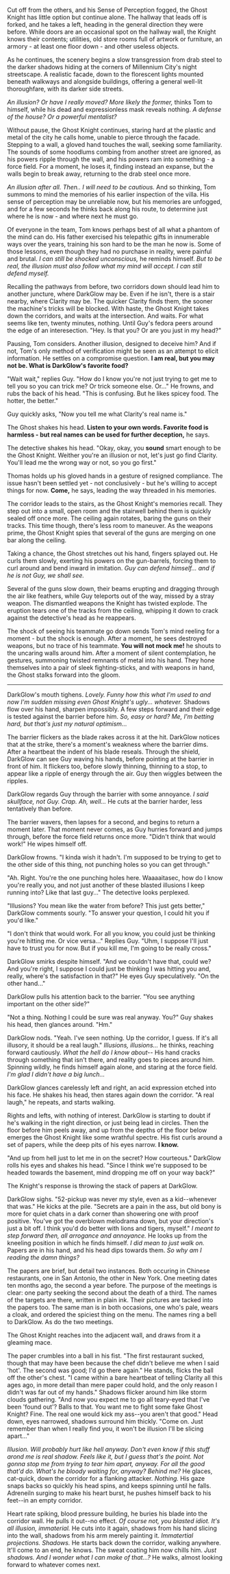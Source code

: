 Cut off from the others, and his Sense of Perception fogged, the Ghost Knight has little option but continue alone. The hallway that leads off is forked, and he takes a left, heading in the general direction they were before. While doors are an occasional spot on the hallway wall, the Knight knows their contents; utilities, old store rooms full of artwork or furniture, an armory - at least one floor down - and other useless objects.

As he continues, the scenery begins a slow transgression from drab steel to the darker shadows hiding at the corners of Millennium City's night streetscape. A realistic facade, down to the florescent lights mounted beneath walkways and alongside buildings, offering a general well-lit thoroughfare, with its darker side streets.

_An illusion? Or have I really moved? More likely the former,_ thinks Tom to himself, while his dead and expressionless mask reveals nothing. _A defense of the house? Or a powerful mentalist?_

Without pause, the Ghost Knight continues, staring hard at the plastic and metal of the city he calls home, unable to pierce through the facade. Stepping to a wall, a gloved hand touches the wall, seeking some familiarity. The sounds of some hoodlums combing from another street are ignored, as his powers ripple through the wall, and his powers ram into something - a force field. For a moment, he loses it, finding instead an expanse, but the walls begin to break away, returning to the drab steel once more.

_An illusion after all. Then.. I will need to be cautious._ And so thinking, Tom summons to mind the memories of his earlier inspection of the villa. His sense of perception may be unreliable now, but his memories are unfogged, and for a few seconds he thinks back along his route, to determine just where he is now - and where next he must go.

Of everyone in the team, Tom knows perhaps best of all what a phantom of the mind can do. His father exercised his telepathic gifts in innumerable ways over the years, training his son hard to be the man he now is. Some of those lessons, even though they had no purchase in reality, were painful and brutal. _I can still be shocked unconscious,_ he reminds himself. _But to be real, the illusion must also follow what my mind will accept. I can still defend myself._

Recalling the pathways from before, two corridors down should lead him to another juncture, where DarkGlow may be. Even if he isn't, there is a stair nearby, where Clarity may be. The quicker Clarity finds them, the sooner the machine's tricks will be blocked. With haste, the Ghost Knight takes down the corridors, and waits at the intersection. And waits. For what seems like ten, twenty minutes, nothing. Until Guy's fedora peers around the edge of an interesection. "Hey. Is that you? Or are you just in my head?"

Pausing, Tom considers. Another illusion, designed to deceive him? And if not, Tom's only method of verification might be seen as an attempt to elicit information. He settles on a compromise question. **I am real, but you may not be. What is DarkGlow's favorite food?**

"Wait wait," replies Guy. "How do I know you're not just trying to get me to tell you so you can trick me? Or trick someone else. Or..." He frowns, and rubs the back of his head. "This is confusing. But he likes spicey food. The hotter, the better."

Guy quickly asks, "Now you tell me what Clarity's real name is."

The Ghost shakes his head. **Listen to your own words. Favorite food is harmless - but real names can be used for further deception,** he says.

The detective shakes his head. "Okay, okay, you **sound** smart enough to be the Ghost Knight. Weither you're an illusion or not, let's just go find Clarity. You'll lead me the wrong way or not, so you go first."

Thomas holds up his gloved hands in a gesture of resigned compliance. The issue hasn't been settled yet - not conclusively - but he's willing to accept things for now. **Come,** he says, leading the way threaded in his memories.

The corridor leads to the stairs, as the Ghost Knight's memories recall. They step out into a small, open room and the stairwell behind them is quickly sealed off once more. The ceiling again rotates, baring the guns on their tracks. This time though, there's less room to maneuver. As the weapons prime, the Ghost Knight spies that several of the guns are merging on one bar along the ceiling.

Taking a chance, the Ghost stretches out his hand, fingers splayed out. He curls them slowly, exerting his powers on the gun-barrels, forcing them to curl around and bend inward in imitation. _Guy can defend himself... and if he is not Guy, we shall see._

Several of the guns slow down, their beams erupting and dragging through the air like feathers, while Guy teleports out of the way, missed by a stray weapon. The dismantled weapons the Knight has twisted explode. The eruption tears one of the tracks from the ceiling, whipping it down to crack against the detective's head as he reappears.

The shock of seeing his teammate go down sends Tom's mind reeling for a moment - but the shock is enough. After a moment, he sees destroyed weapons, but no trace of his teammate. **You will not mock me!** he shouts to the uncaring walls around him. After a moment of silent contemplation, he gestures, summoning twisted remnants of metal into his hand. They hone themselves into a pair of sleek fighting-sticks, and with weapons in hand, the Ghost stalks forward into the gloom.

---

DarkGlow's mouth tighens. _Lovely. Funny how this what I'm used to and now I'm sudden missing even Ghost Knight's ugly... whatever._ Shadows flow over his hand, sharpen impossibly. A few steps forward and their edge is tested against the barrier before him. _So, easy or hard? Me, I'm betting hard, but that's just my natural optimism..._

The barrier flickers as the blade rakes across it at the hit. DarkGlow notices that at the strike, there's a moment's weakness where the barrier dims. After a heartbeat the indent of his blade reseals. Through the shield, DarkGlow can see Guy waving his hands, before pointing at the barrier in front of him. It flickers too, before slowly thinning, thinning to a stop, to appear like a ripple of energy through the air. Guy then wiggles between the ripples.

DarkGlow regards Guy through the barrier with some annoyance. _I said skullface, not Guy. Crap. Ah, well..._ He cuts at the barrier harder, less tentatively than before.

The barrier wavers, then lapses for a second, and begins to return a moment later. That moment never comes, as Guy hurries forward and jumps through, before the force field returns once more. "Didn't think that would work!" He wipes himself off.

DarkGlow frowns. "I kinda wish it hadn't. I'm supposed to be trying to get to the other side of this thing, not punching holes so you can get through."

"Ah. Right. You're the one punching holes here. Waaaaitasec, how do I know you're really you, and not just another of these blasted illusions I keep running into? Like that last guy..." The detective looks perplexed.

"Illusions? You mean like the water from before? This just gets better," DarkGlow comments sourly. "To answer your question, I could hit you if you'd like."

"I don't think that would work. For all you know, you could just be thinking you're hitting me. Or vice versa..." Replies Guy. "Uhm, I suppose I'll just have to trust you for now. But if you kill me, I'm going to be really cross."

DarkGlow smirks despite himself. "And we couldn't have that, could we? And you're right, I suppose I could just be thinking I was hitting you and, really, where's the satisfaction in that?" He eyes Guy speculatively. "On the other hand..."

DarkGlow pulls his attention back to the barrier. "You see anything important on the other side?"

"Not a thing. Nothing I could be sure was real anyway. You?" Guy shakes his head, then glances around. "Hm."

DarkGlow nods. "Yeah. I've seen nothing. Up the corridor, I guess. If it's all illusory, it should be a real laugh." _Illusions, illusions..._ he thinks, reaching forward cautiously. _What the hell do I know about--_ His hand cracks through something that isn't there, and reality goes to pieces around him. Spinning wildly, he finds himself again alone, and staring at the force field. _I'm glad I didn't have a big lunch..._

DarkGlow glances carelessly left and right, an acid expression etched into his face. He shakes his head, then stares again down the corridor. "A real laugh," he repeats, and starts walking.

Rights and lefts, with nothing of interest. DarkGlow is starting to doubt if he's walking in the right direction, or just being lead in circles. Then the floor before him peels away, and up from the depths of the floor below emerges the Ghost Knight like some wrathful spectre. His fist curls around a set of papers, while the deep pits of his eyes narrow. **I know.**

"And up from hell just to let me in on the secret? How courteous." DarkGlow rolls his eyes and shakes his head. "Since I think we're supposed to be headed towards the basement, mind dropping me off on your way back?"

The Knight's response is throwing the stack of papers at DarkGlow.

DarkGlow sighs. "52-pickup was never my style, even as a kid--whenever that was." He kicks at the pile. "Secrets are a pain in the ass, but old bony is more for quiet chats in a dark corner than showering one with proof positive. You've got the overblown melodrama down, but your direction's just a bit off. I think you'd do better with lions and tigers, myself." _I meant to step forward then, all arrogance and annoyance._ He looks up from the kneeling position in which he finds himself. _I did mean to just walk on._ Papers are in his hand, and his head dips towards them. _So why am I reading the damn things?_

The papers are brief, but detail two instances. Both occuring in Chinese restaurants, one in San Antonio, the other in New York. One meeting dates ten months ago, the second a year before. The purpose of the meetings is clear: one party seeking the second about the death of a third. The names of the targets are there, written in plain ink. Their pictures are tacked into the papers too. The same man is in both occasions, one who's pale, wears a cloak, and ordered the spiciest thing on the menu. The names ring a bell to DarkGlow. As do the two meetings.

The Ghost Knight reaches into the adjacent wall, and draws from it a gleaming mace.

The paper crumbles into a ball in his fist. "The first restaurant sucked, though that may have been because the chef didn't believe me when I said 'hot'. The second was good; I'd go there again." He stands, flicks the ball off the other's chest. "I came within a bare heartbeat of telling Clarity all this ages ago, in more detail than mere paper could hold, and the only reason I didn't was far out of my hands." Shadows flicker around him like storm clouds gathering. "And now you expect me to go all teary-eyed that I've been 'found out'? Balls to that. You want me to fight some fake Ghost Knight? Fine. The real one would kick my ass--you aren't that good." Head down, eyes narrowed, shadows surround him thickly. "Come on. Just remember than when I really find you, it won't be illusion I'll be slicing apart..."

_Illusion. Will probably hurt like hell anyway. Don't even know if this stuff arond me is real shadow. Feels like it, but I guess that's the point. Not gonna stop me from trying to tear him apart, anyway. For all the good that'd do. What's he bloody waiting for, anyway? Behind me?_ He glaces, cat-quick, down the corridor for a flanking attacker. _Nothing._ His gaze snaps backs so quickly his head spins, and keeps spinning until he falls. Adreneiln surging to make his heart burst, he pushes himself back to his feet--in an empty corridor.

Heart rate spiking, blood pressure building, he buries his blade into the corridor wall. He pulls it out--no effect. _Of course not, you blasted idiot. It's all illusion, immaterial._ He cuts into it again, shadows from his hand slicing into the wall, shadows from his arm merely painting it. _Immatertial projections. Shadows._ He starts back down the corridor, walking anywhere. It'll come to an end, he knows. The sweat coating him now chills him. _Just shadows. And I wonder what I can make of that...?_ He walks, almost looking forward to whatever comes next.